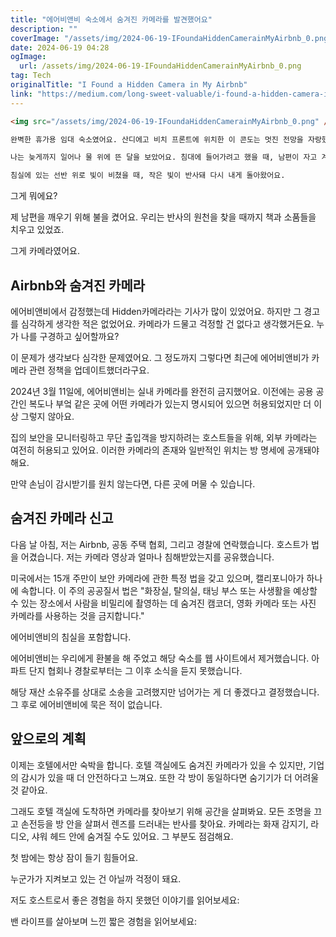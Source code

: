 ```yaml
---
title: "에어비앤비 숙소에서 숨겨진 카메라를 발견했어요"
description: ""
coverImage: "/assets/img/2024-06-19-IFoundaHiddenCamerainMyAirbnb_0.png"
date: 2024-06-19 04:28
ogImage: 
  url: /assets/img/2024-06-19-IFoundaHiddenCamerainMyAirbnb_0.png
tag: Tech
originalTitle: "I Found a Hidden Camera in My Airbnb"
link: "https://medium.com/long-sweet-valuable/i-found-a-hidden-camera-in-my-airbnb-fa0ba4704424"
---
```



```markdown
<img src="/assets/img/2024-06-19-IFoundaHiddenCamerainMyAirbnb_0.png" />

완벽한 휴가용 임대 숙소였어요. 산디에고 비치 프론트에 위치한 이 콘도는 멋진 전망을 자랑했죠.

나는 늦게까지 일어나 물 위에 뜬 달을 보았어요. 침대에 들어가려고 했을 때, 남편이 자고 계신 침실로 향하기 위해 아이폰의 플래시를 켜봤어요.

침실에 있는 선반 위로 빛이 비쳤을 때, 작은 빛이 반사돼 다시 내게 돌아왔어요.
```

<div class="content-ad"></div>

그게 뭐에요?

제 남편을 깨우기 위해 불을 켰어요. 우리는 반사의 원천을 찾을 때까지 책과 소품들을 치우고 있었죠.

그게 카메라였어요.

## Airbnb와 숨겨진 카메라

<div class="content-ad"></div>

에어비앤비에서 감정했는데 Hidden카메라라는 기사가 많이 있었어요. 하지만 그 경고를 심각하게 생각한 적은 없었어요. 카메라가 드물고 걱정할 건 없다고 생각했거든요. 누가 나를 구경하고 싶어할까요?

이 문제가 생각보다 심각한 문제였어요. 그 정도까지 그렇다면 최근에 에어비앤비가 카메라 관련 정책을 업데이트했더라구요.

2024년 3월 11일에, 에어비앤비는 실내 카메라를 완전히 금지했어요. 이전에는 공용 공간인 복도나 부엌 같은 곳에 어떤 카메라가 있는지 명시되어 있으면 허용되었지만 더 이상 그렇지 않아요.

집의 보안을 모니터링하고 무단 출입객을 방지하려는 호스트들을 위해, 외부 카메라는 여전히 허용되고 있어요. 이러한 카메라의 존재와 일반적인 위치는 방 명세에 공개돼야 해요.

<div class="content-ad"></div>

만약 손님이 감시받기를 원치 않는다면, 다른 곳에 머물 수 있습니다.

## 숨겨진 카메라 신고

다음 날 아침, 저는 Airbnb, 공동 주택 협회, 그리고 경찰에 연락했습니다. 호스트가 법을 어겼습니다. 저는 카메라 영상과 얼마나 침해받았는지를 공유했습니다.

미국에서는 15개 주만이 보안 카메라에 관한 특정 법을 갖고 있으며, 캘리포니아가 하나에 속합니다. 이 주의 공공질서 법은 "화장실, 탈의실, 태닝 부스 또는 사생활을 예상할 수 있는 장소에서 사람을 비밀리에 촬영하는 데 숨겨진 캠코더, 영화 카메라 또는 사진 카메라를 사용하는 것을 금지합니다."

<div class="content-ad"></div>

에어비앤비의 침실을 포함합니다.

에어비앤비는 우리에게 환불을 해 주었고 해당 숙소를 웹 사이트에서 제거했습니다. 아파트 단지 협회나 경찰로부터는 그 이후 소식을 듣지 못했습니다.

해당 재산 소유주를 상대로 소송을 고려했지만 넘어가는 게 더 좋겠다고 결정했습니다. 그 후로 에어비앤비에 묵은 적이 없습니다.

## 앞으로의 계획

<div class="content-ad"></div>

이제는 호텔에서만 숙박을 합니다. 호텔 객실에도 숨겨진 카메라가 있을 수 있지만, 기업의 감시가 있을 때 더 안전하다고 느껴요. 또한 각 방이 동일하다면 숨기기가 더 어려울 것 같아요.

그래도 호텔 객실에 도착하면 카메라를 찾아보기 위해 공간을 살펴봐요. 모든 조명을 끄고 손전등을 방 안을 살펴서 렌즈를 드러내는 반사를 찾아요. 카메라는 화재 감지기, 라디오, 샤워 헤드 안에 숨겨질 수도 있어요. 그 부분도 점검해요.

첫 밤에는 항상 잠이 들기 힘들어요.

누군가가 지켜보고 있는 건 아닐까 걱정이 돼요.

<div class="content-ad"></div>

저도 호스트로서 좋은 경험을 하지 못했던 이야기를 읽어보세요:

밴 라이프를 살아보며 느낀 짧은 경험을 읽어보세요:
